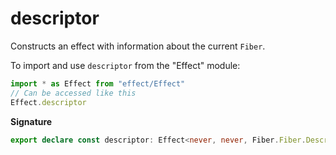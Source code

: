# descriptor

Constructs an effect with information about the current `Fiber`.

To import and use `descriptor` from the "Effect" module:

```ts
import * as Effect from "effect/Effect"
// Can be accessed like this
Effect.descriptor
```

**Signature**

```ts
export declare const descriptor: Effect<never, never, Fiber.Fiber.Descriptor>
```
